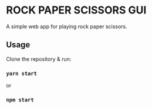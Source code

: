 # ROCK PAPER SCISSORS GUI

A simple web app for playing rock paper scissors.

## Usage

Clone the repository & run:

### `yarn start`

or

### `npm start`
